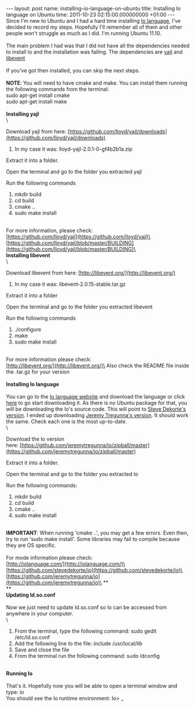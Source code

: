 --- layout: post name: installing-io-language-on-ubuntu title:
Installing Io language on Ubuntu time: 2011-10-23 02:15:00.000000000
+01:00 --- Since I'm new to Ubuntu and I had a hard time installing [Io
language](http://iolanguage.com/), I've decided to record my steps.
Hopefully I'll remember all of them and other people won't struggle as
much as I did. I'm running Ubuntu 11.10.\
\
The main problem I had was that I did not have all the dependencies
needed to install Io and the installation was failing. The dependencies
are [yajl](https://github.com/lloyd/yajl) and
[libevent](http://libevent.org/)\
\
If you've got then installed, you can skip the next steps.\
\
**NOTE**: You will need to have cmake and make. You can install them
running the following commands from the terminal:\
sudo apt-get install cmake\
sudo apt-get install make\
\
**Installing yajl**\
\

Download yajl from
here: [https://github.com/lloyd/yajl/downloads](https://github.com/lloyd/yajl/downloads)

1.  In my case it was: lloyd-yajl-2.0.1-0-gf4b2b1a.zip

Extract it into a folder.

Open the terminal and go to the folder you extracted yajl

Run the following commands

1.  mkdir build
2.  cd build
3.  cmake ..
4.  sudo make install

\
For more information, please check:\
[https://github.com/lloyd/yajl](https://github.com/lloyd/yajl)\
[https://github.com/lloyd/yajl/blob/master/BUILDING](https://github.com/lloyd/yajl/blob/master/BUILDING)\
\
**Installing libevent**\
\

Download libevent from
here: [http://libevent.org/](http://libevent.org/)

1.  In my case it was: libevent-2.0.15-stable.tar.gz

Extract it into a folder

Open the terminal and go to the folder you extracted libevent

Run the following commands

1.  ./configure
2.  make
3.  sudo make install

\
For more information please check:\
[http://libevent.org/](http://libevent.org/)\
Also check the README file inside the .tar.gz for your version\
\
**Installing Io language**\
\
You can go to the [Io language website](http://iolanguage.com/) and
download the language or click
[here](http://github.com/stevedekorte/io/zipball/master) to go start
downloading it. As there is no Ubuntu package for that, you will be
downloading the Io's source code. This will point to [Steve Dekorte's
version](https://github.com/stevedekorte/io). I ended up downloading
[Jeremy Tregunna's version](https://github.com/jeremytregunna/io). It
should work the same. Check each one is the most up-to-date.\
\

Download the Io version
here: [https://github.com/jeremytregunna/io/zipball/master](https://github.com/jeremytregunna/io/zipball/master)

Extract it into a folder.

Open the terminal and go to the folder you extracted Io

Run the following commands:

1.  mkdir build
2.  cd build
3.  cmake ..
4.  sudo make install

\
**IMPORTANT**: When running 'cmake ..', you may get a few errors. Even
then, try to run 'sudo make install'. Some libraries may fail to compile
because they are OS specific.\
\
For mode information please check:\
[http://iolanguage.com/](http://iolanguage.com/)\
[https://github.com/stevedekorte/io](https://github.com/stevedekorte/io)\
[https://github.com/jeremytregunna/io](https://github.com/jeremytregunna/io)\
**\
**\
**Updating ld.so.conf**\
\
Now we just need to update ld.so.conf so Io can be accessed from
anywhere in your computer.\
\

1.  From the terminal, type the following command: sudo gedit
    /etc/ld.so.conf
2.  Add the following line to the file: include /usr/local/lib
3.  Save and close the file
4.  From the terminal run the following command: sudo ldconfig

\
**Running Io**\
\
That's it. Hopefully now you will be able to open a terminal window and
type: io\
You should see the Io runtime environment: Io\> \_
